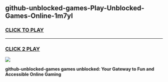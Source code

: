 
## github-unblocked-games-Play-Unblocked-Games-Online-1m7yl
<h3>
<a href="https://premium76.site?title=github-unblocked-games&ref=25A">CLICK TO PLAY</a></h3>
<hr>

<h3>
<a href="https://premium76.site?title=github-unblocked-games&ref=25A">CLICK 2 PLAY</a>
  
</h3>

<a href="https://premium76.site?title=github-unblocked-games&ref=25A"><img src="https://clearcache.store/games.png"></a>


**github-unblocked-games games unblocked: Your Gateway to Fun and Accessible Online Gaming**
